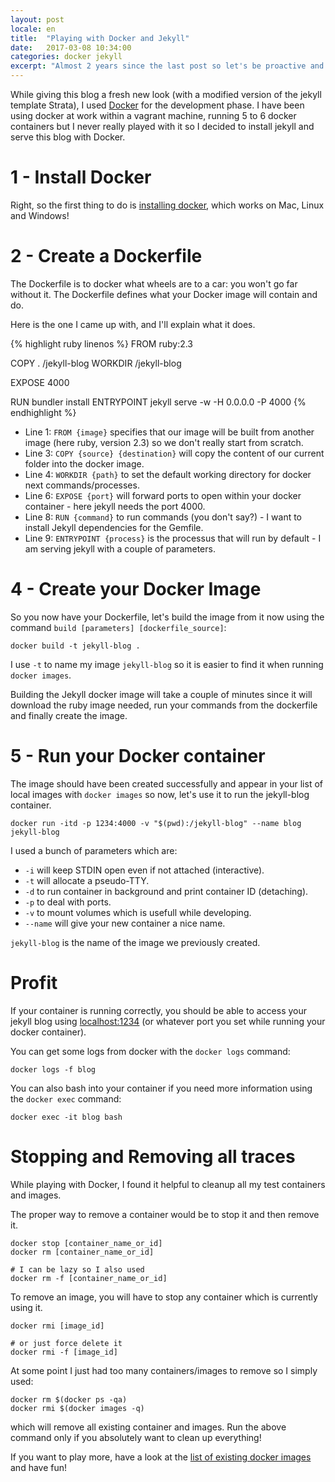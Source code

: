 ```yaml
---
layout: post
locale: en
title:  "Playing with Docker and Jekyll"
date:   2017-03-08 10:34:00
categories: docker jekyll
excerpt: "Almost 2 years since the last post so let's be proactive and have a look at Docker with Jekyll!"
---
```


While giving this blog a fresh new look (with a modified version of the jekyll template Strata), I used [Docker](https://www.docker.com/) for the development phase.
I have been using docker at work within a vagrant machine, running 5 to 6 docker containers but I never really played with it so I decided to install jekyll and serve this blog with Docker.

# 1 - Install Docker

Right, so the first thing to do is [installing docker](https://www.docker.com/community-edition#/download), which works on Mac, Linux and Windows!

# 2 - Create a Dockerfile

The Dockerfile is to docker what wheels are to a car: you won't go far without it. The Dockerfile defines what your Docker image will contain and do.

Here is the one I came up with, and I'll explain what it does.

{% highlight ruby linenos %}
FROM ruby:2.3

COPY . /jekyll-blog
WORKDIR /jekyll-blog

EXPOSE 4000

RUN bundler install
ENTRYPOINT jekyll serve -w -H 0.0.0.0 -P 4000
{% endhighlight %}

- Line 1: `FROM {image}` specifies that our image will be built from another image (here ruby, version 2.3) so we don't really start from scratch.
- Line 3: `COPY {source} {destination}` will copy the content of our current folder into the docker image.
- Line 4: `WORKDIR {path}` to set the default working directory for docker next commands/processes.
- Line 6: `EXPOSE {port}` will forward ports to open within your docker container - here jekyll needs the port 4000.
- Line 8: `RUN {command}` to run commands (you don't say?) - I want to install Jekyll dependencies for the Gemfile.
- Line 9: `ENTRYPOINT {process}` is the processus that will run by default - I am serving jekyll with a couple of parameters.

# 4 - Create your Docker Image

So you now have your Dockerfile, let's build the image from it now using the command `build [parameters] [dockerfile_source]`:

```
docker build -t jekyll-blog .
```

I use `-t` to name my image `jekyll-blog` so it is easier to find it when running `docker images`.

Building the Jekyll docker image will take a couple of minutes since it will download the ruby image needed, run your commands from the dockerfile and finally create the image.

# 5 - Run your Docker container

The image should have been created successfully and appear in your list of local images with `docker images` so now, let's use it to run the jekyll-blog container.

```
docker run -itd -p 1234:4000 -v "$(pwd):/jekyll-blog" --name blog jekyll-blog
```

I used a bunch of parameters which are:

- `-i` will keep STDIN open even if not attached (interactive).
- `-t` will allocate a pseudo-TTY.
- `-d` to run container in background and print container ID (detaching).
- `-p` to deal with ports.
- `-v` to mount volumes which is usefull while developing.
- `--name` will give your new container a nice name.

`jekyll-blog` is the name of the image we previously created.

# Profit

If your container is running correctly, you should be able to access your jekyll blog using [localhost:1234](http://127.0.0.1:1234) (or whatever port you set while running your docker container).

You can get some logs from docker with the `docker logs` command:

```
docker logs -f blog
```

You can also bash into your container if you need more information using the `docker exec` command:

```
docker exec -it blog bash
```

# Stopping and Removing all traces

While playing with Docker, I found it helpful to cleanup all my test containers and images.

The proper way to remove a container would be to stop it and then remove it.

```
docker stop [container_name_or_id]
docker rm [container_name_or_id]

# I can be lazy so I also used
docker rm -f [container_name_or_id]
```

To remove an image, you will have to stop any container which is currently using it.

```
docker rmi [image_id]

# or just force delete it
docker rmi -f [image_id]
```

At some point I just had too many containers/images to remove so I simply used:

```
docker rm $(docker ps -qa)
docker rmi $(docker images -q)
```

which will remove all existing container and images. Run the above command only if you absolutely want to clean up everything!

If you want to play more, have a look at the [list of existing docker images](https://hub.docker.com/explore/) and have fun!
